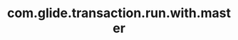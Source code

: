---
weight: 907
layout: page
title: com.glide.transaction.run.with.master
description: ""
value: "false"
---